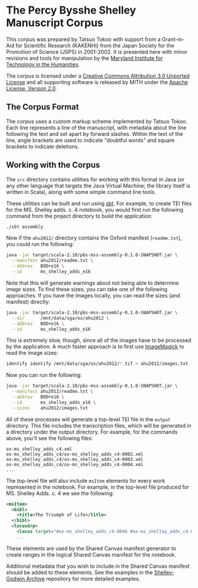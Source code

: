 The Percy Bysshe Shelley Manuscript Corpus
==========================================

This corpus was prepared by Tatsuo Tokoo with support from a Grant-in-Aid for
Scientific Research (KAKENHI) from the Japan Society for the Promotion of
Science (JSPS) in 2001-2002. It is presented here with minor revisions and
tools for manipulation by the [Maryland Institute for Technology in the
Humanities](http://mith.umd.edu/).

The corpus is licensed under a [Creative Commons Attribution 3.0 Unported
License](http://creativecommons.org/licenses/by/3.0/) and all supporting
software is released by MITH under the [Apache License, Version
2.0](http://www.apache.org/licenses/LICENSE-2.0.html).

The Corpus Format
-----------------

The corpus uses a custom markup scheme implemented by Tatsuo Tokoo. Each line
represents a line of the manuscript, with metadata about the line following
the text and set apart by forward slashes. Within the text of the line, angle
brackets are used to indicate "doubtful words" and square brackets to
indicate deletions.

Working with the Corpus
-----------------------

The `src` directory contains utilities for working with this format in Java
(or any other language that targets the Java Virtual Machine; the library
itself is written in Scala), along with some simple command line tools.

These utilities can be built and run using [sbt](http://www.scala-sbt.org/).
For example, to create TEI files for the MS. Shelley adds. c. 4 notebook,
you would first run the following command from the project directory to build
the application:

``` bash
./sbt assembly
```

Now if the `ahu2012/` directory contains the Oxford manifest (`readme.txt`), you
could run the following:

``` bash
java -jar target/scala-2.10/pbs-mss-assembly-0.1.0-SNAPSHOT.jar \
  --manifest ahu2012/readme.txt \
  --abbrev   BOD+e16 \
  --id       ms_shelley_adds_e16
```

Note that this will generate warnings about not being able to determine image
sizes. To find these sizes, you can take one of the following approaches. If
you have the images locally, you can read the sizes (and manifest) directly:

``` bash
java -jar target/scala-2.10/pbs-mss-assembly-0.1.0-SNAPSHOT.jar \
  --dir      /mnt/data/sga/ox/ahu2012 \
  --abbrev   BOD+e16 \
  --id       ms_shelley_adds_e16
```

This is extremely slow, though, since all of the images have to be processed by
the application. A much faster approach is to first use
[ImageMagick](http://www.imagemagick.org/) to read the image sizes:

``` bash
identify identify /mnt/data/sga/ox/ahu2012/*.tif > ahu2012/images.txt
```

Now you can run the following:

``` bash
java -jar target/scala-2.10/pbs-mss-assembly-0.1.0-SNAPSHOT.jar \
  --manifest ahu2012/readme.txt \
  --abbrev   BOD+e16 \
  --id       ms_shelley_adds_e16 \
  --sizes    ahu2012/images.txt
```

All of these processes will generate a top-level TEI file in the `output`
directory.
This file includes the transcription files, which will be generated in a
directory under the output directory. For example, for the commands above,
you'll see the following files:

```
ox-ms_shelley_adds_c4.xml
ox-ms_shelley_adds_c4/ox-ms_shelley_adds_c4-0002.xml
ox-ms_shelley_adds_c4/ox-ms_shelley_adds_c4-0003.xml
ox-ms_shelley_adds_c4/ox-ms_shelley_adds_c4-0004.xml
...

```

The top-level file will also include `msItem` elements for every work represented
in the notebook. For example, in the top-level file produced for MS. Shelley Adds.
c. 4 we see the following:
              
``` xml              
<msItem>
  <bibl>
    <title>The Triumph of Life</title>
  </bibl>
  <locusGrp>
    <locus target="#ox-ms_shelley_adds_c4-0046 #ox-ms_shelley_adds_c4-0047 ...
    ...
```

These elements are used by the Shared Canvas manifest generator to create ranges
in the logical Shared Canvas manifest for the notebook.

Additional metadata that you wish to include in the Shared Canvas manifest should
be added to these elements. See the examples in the [Shelley-Godwin
Archive](https://github.com/umd-mith/sga) repository for more detailed examples.

